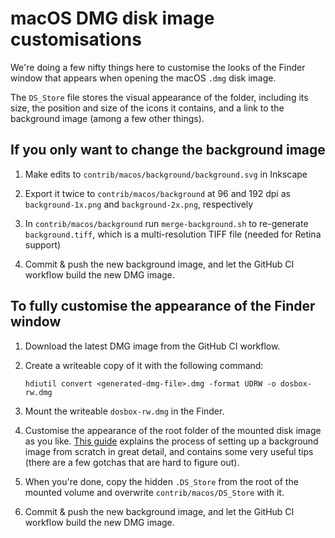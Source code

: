 # macOS DMG disk image customisations

We're doing a few nifty things here to customise the looks of the Finder
window that appears when opening the macOS `.dmg` disk image.

The `DS_Store` file stores the visual appearance of the folder, including its
size, the position and size of the icons it contains, and a link to the
background image (among a few other things).


## If you only want to change the background image

1. Make edits to `contrib/macos/background/background.svg` in Inkscape

2. Export it twice to `contrib/macos/background` at 96 and 192 dpi as
   `background-1x.png` and `background-2x.png`, respectively

3. In `contrib/macos/background` run `merge-background.sh` to re-generate
   `background.tiff`, which is a multi-resolution TIFF file (needed for Retina
   support)

4. Commit & push the new background image, and let the GitHub CI workflow
   build the new DMG image.


## To fully customise the appearance of the Finder window

1. Download the latest DMG image from the GitHub CI workflow.

2. Create a writeable copy of it with the following command:

    ```
    hdiutil convert <generated-dmg-file>.dmg -format UDRW -o dosbox-rw.dmg
    ```

3. Mount the writeable `dosbox-rw.dmg` in the Finder.

4. Customise the appearance of the root folder of the mounted disk image as
   you like. [This guide][dmg-guide] explains the process of setting up a
   background image from scratch in great detail, and contains some very
   useful tips (there are a few gotchas that are hard to figure out).

   [dmg-guide]: https://www.ej-technologies.com/resources/install4j/help/doc/concepts/dmgStyling.html

5. When you're done, copy the hidden `.DS_Store` from the root of the mounted
   volume and overwrite `contrib/macos/DS_Store` with it.

6. Commit & push the new background image, and let the GitHub CI workflow
   build the new DMG image.

